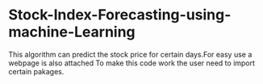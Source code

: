 # Stock-Index-Forecasting-using-machine-Learning
This algorithm can  predict the stock price for certain days.For easy use a webpage is also attached 
To make this code work the user need to import certain pakages.

